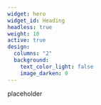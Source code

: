 ```yaml
---
widget: hero
widget_id: Heading
headless: true
weight: 10
active: true
design:
  columns: "2"
  background:
    text_color_light: false
    image_darken: 0
---
```

placeholder